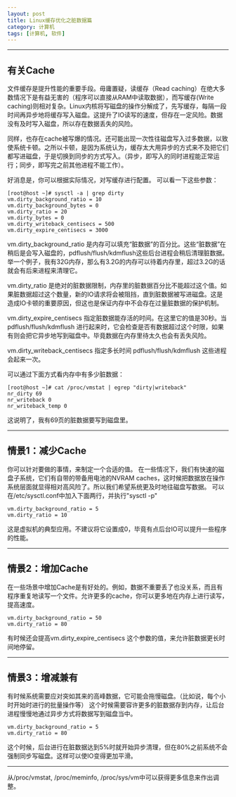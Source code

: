 ```yaml
---
layout: post
title: Linux缓存优化之脏数据篇
category: 计算机
tags: [计算机, 软件]
---
```



----------

## 有关Cache

文件缓存是提升性能的重要手段。毋庸置疑，读缓存（Read caching）在绝大多数情况下是有益无害的（程序可以直接从RAM中读取数据），而写缓存(Write caching)则相对复杂。Linux内核将写磁盘的操作分解成了，先写缓存，每隔一段时间再异步地将缓存写入磁盘。这提升了IO读写的速度，但存在一定风险。数据没有及时写入磁盘，所以存在数据丢失的风险。

同样，也存在cache被写爆的情况。还可能出现一次性往磁盘写入过多数据，以致使系统卡顿。之所以卡顿，是因为系统认为，缓存太大用异步的方式来不及把它们都写进磁盘，于是切换到同步的方式写入。（异步，即写入的同时进程能正常运行；同步，即写完之前其他进程不能工作）。

好消息是，你可以根据实际情况，对写缓存进行配置。
可以看一下这些参数：

```
[root@host ~]# sysctl -a | grep dirty
vm.dirty_background_ratio = 10
vm.dirty_background_bytes = 0
vm.dirty_ratio = 20
vm.dirty_bytes = 0
vm.dirty_writeback_centisecs = 500
vm.dirty_expire_centisecs = 3000
```

vm.dirty_background_ratio 是内存可以填充“脏数据”的百分比。这些“脏数据”在稍后是会写入磁盘的，pdflush/flush/kdmflush这些后台进程会稍后清理脏数据。举一个例子，我有32G内存，那么有3.2G的内存可以待着内存里，超过3.2G的话就会有后来进程来清理它。

vm.dirty_ratio 是绝对的脏数据限制，内存里的脏数据百分比不能超过这个值。如果脏数据超过这个数量，新的IO请求将会被阻挡，直到脏数据被写进磁盘。这是造成IO卡顿的重要原因，但这也是保证内存中不会存在过量脏数据的保护机制。

vm.dirty_expire_centisecs 指定脏数据能存活的时间。在这里它的值是30秒。当 pdflush/flush/kdmflush 进行起来时，它会检查是否有数据超过这个时限，如果有则会把它异步地写到磁盘中。毕竟数据在内存里待太久也会有丢失风险。

vm.dirty_writeback_centisecs 指定多长时间 pdflush/flush/kdmflush 这些进程会起来一次。

可以通过下面方式看内存中有多少脏数据：

```
[root@host ~]# cat /proc/vmstat | egrep "dirty|writeback"
nr_dirty 69
nr_writeback 0
nr_writeback_temp 0
```

这说明了，我有69页的脏数据要写到磁盘里。


----------


## 情景1：减少Cache

你可以针对要做的事情，来制定一个合适的值。
在一些情况下，我们有快速的磁盘子系统，它们有自带的带备用电池的NVRAM caches，这时候把数据放在操作系统层面就显得相对高风险了。所以我们希望系统更及时地往磁盘写数据。
可以在/etc/sysctl.conf中加入下面两行，并执行"sysctl -p"

```
vm.dirty_background_ratio = 5
vm.dirty_ratio = 10
```

这是虚拟机的典型应用。不建议将它设置成0，毕竟有点后台IO可以提升一些程序的性能。


----------


## 情景2：增加Cache

在一些场景中增加Cache是有好处的。例如，数据不重要丢了也没关系，而且有程序重复地读写一个文件。允许更多的cache，你可以更多地在内存上进行读写，提高速度。

```
vm.dirty_background_ratio = 50
vm.dirty_ratio = 80
```

有时候还会提高vm.dirty_expire_centisecs 这个参数的值，来允许脏数据更长时间地停留。


----------


## 情景3：增减兼有

有时候系统需要应对突如其来的高峰数据，它可能会拖慢磁盘。（比如说，每个小时开始时进行的批量操作等）
这个时候需要容许更多的脏数据存到内存，让后台进程慢慢地通过异步方式将数据写到磁盘当中。

```
vm.dirty_background_ratio = 5
vm.dirty_ratio = 80
```

这个时候，后台进行在脏数据达到5%时就开始异步清理，但在80%之前系统不会强制同步写磁盘。这样可以使IO变得更加平滑。


----------


从/proc/vmstat, /proc/meminfo, /proc/sys/vm中可以获得更多信息来作出调整。